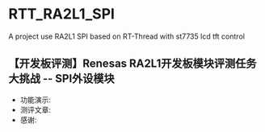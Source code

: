 # RTT_RA2L1_SPI
A project use RA2L1 SPI based on RT-Thread with st7735 lcd tft control

## 【开发板评测】Renesas RA2L1开发板模块评测任务大挑战 -- SPI外设模块
 + 功能演示:
 + 测评文章:
 + 感谢:
